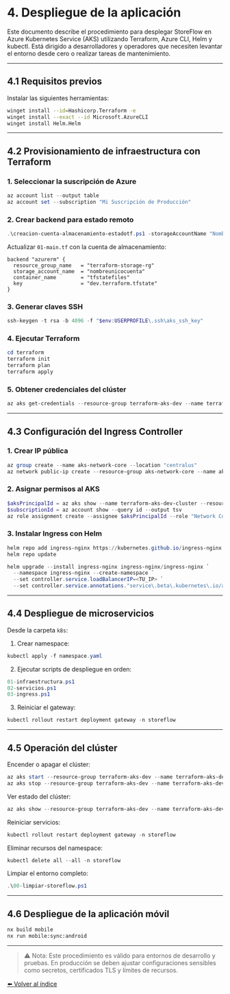 # 4. Despliegue de la aplicación

Este documento describe el procedimiento para desplegar StoreFlow en Azure Kubernetes Service (AKS) utilizando Terraform, Azure CLI, Helm y kubectl. Está dirigido a desarrolladores y operadores que necesiten levantar el entorno desde cero o realizar tareas de mantenimiento.

---

## 4.1 Requisitos previos

Instalar las siguientes herramientas:

```bash
winget install --id=Hashicorp.Terraform -e
winget install --exact --id Microsoft.AzureCLI
winget install Helm.Helm
```

---

## 4.2 Provisionamiento de infraestructura con Terraform

### 1. Seleccionar la suscripción de Azure

```powershell
az account list --output table
az account set --subscription "Mi Suscripción de Producción"
```

### 2. Crear backend para estado remoto

```powershell
.\creacion-cuenta-almacenamiento-estadotf.ps1 -storageAccountName "NombreUnico"
```

Actualizar `01-main.tf` con la cuenta de almacenamiento:

```hcl
backend "azurerm" {
  resource_group_name   = "terraform-storage-rg"
  storage_account_name  = "nombreunicocuenta"
  container_name        = "tfstatefiles"
  key                   = "dev.terraform.tfstate"
}
```

### 3. Generar claves SSH

```powershell
ssh-keygen -t rsa -b 4096 -f "$env:USERPROFILE\.ssh\aks_ssh_key"
```

### 4. Ejecutar Terraform

```powershell
cd terraform
terraform init
terraform plan
terraform apply
```

### 5. Obtener credenciales del clúster

```powershell
az aks get-credentials --resource-group terraform-aks-dev --name terraform-aks-dev-cluster --admin
```

---

## 4.3 Configuración del Ingress Controller

### 1. Crear IP pública

```powershell
az group create --name aks-network-core --location "centralus"
az network public-ip create --resource-group aks-network-core --name aks-static-ip --sku Standard --allocation-method static
```

### 2. Asignar permisos al AKS

```powershell
$aksPrincipalId = az aks show --name terraform-aks-dev-cluster --resource-group terraform-aks-dev --query identity.principalId --output tsv
$subscriptionId = az account show --query id --output tsv
az role assignment create --assignee $aksPrincipalId --role "Network Contributor" --scope "/subscriptions/$subscriptionId/resourceGroups/aks-network-core"
```

### 3. Instalar Ingress con Helm

```powershell
helm repo add ingress-nginx https://kubernetes.github.io/ingress-nginx
helm repo update

helm upgrade --install ingress-nginx ingress-nginx/ingress-nginx `
  --namespace ingress-nginx --create-namespace `
  --set controller.service.loadBalancerIP=<TU_IP> `
  --set controller.service.annotations."service\.beta\.kubernetes\.io/azure-load-balancer-resource-group"="aks-network-core"
```

---

## 4.4 Despliegue de microservicios

Desde la carpeta `k8s`:

1. Crear namespace:

```powershell
kubectl apply -f namespace.yaml
```

2. Ejecutar scripts de despliegue en orden:

```powershell
01-infraestructura.ps1
02-servicios.ps1
03-ingress.ps1
```

3. Reiniciar el gateway:

```powershell
kubectl rollout restart deployment gateway -n storeflow
```

---

## 4.5 Operación del clúster

Encender o apagar el clúster:

```powershell
az aks start --resource-group terraform-aks-dev --name terraform-aks-dev-cluster
az aks stop --resource-group terraform-aks-dev --name terraform-aks-dev-cluster
```

Ver estado del clúster:

```powershell
az aks show --resource-group terraform-aks-dev --name terraform-aks-dev-cluster --query "powerState" -o json
```

Reiniciar servicios:

```powershell
kubectl rollout restart deployment gateway -n storeflow
```

Eliminar recursos del namespace:

```powershell
kubectl delete all --all -n storeflow
```

Limpiar el entorno completo:

```powershell
.\00-limpiar-storeflow.ps1
```

---

## 4.6 Despliegue de la aplicación móvil

```bash
nx build mobile
nx run mobile:sync:android
```

---

> ⚠️ Nota: Este procedimiento es válido para entornos de desarrollo y pruebas. En producción se deben ajustar configuraciones sensibles como secretos, certificados TLS y límites de recursos.


[⬅️ Volver al índice](index.md)
